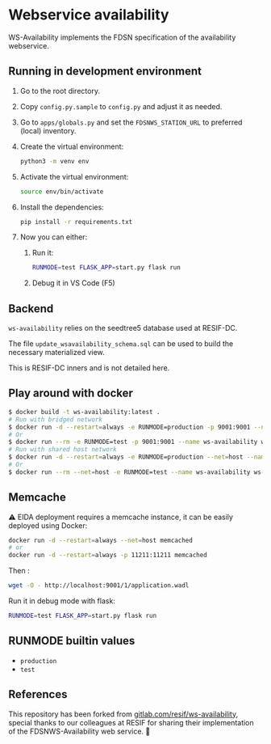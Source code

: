 # Webservice availability

WS-Availability implements the FDSN specification of the availability webservice.

## Running in development environment

1. Go to the root directory.
1. Copy `config.py.sample` to `config.py` and adjust it as needed.
1. Go to `apps/globals.py` and set the `FDSNWS_STATION_URL` to preferred (local) inventory.
1. Create the virtual environment:

    ```bash
    python3 -m venv env
    ```

1. Activate the virtual environment:

    ```bash
    source env/bin/activate
    ```

1. Install the dependencies:

    ```bash
    pip install -r requirements.txt
    ```

1. Now you can either:
    1. Run it:

        ```bash
        RUNMODE=test FLASK_APP=start.py flask run
        ```

    1. Debug it in VS Code (F5)

## Backend

`ws-availability` relies on the seedtree5 database used at RESIF-DC.

The file `update_wsavailability_schema.sql` can be used to build the necessary materialized view.

This is RESIF-DC inners and is not detailed here.

## Play around with docker

```bash
$ docker build -t ws-availability:latest .
# Run with bridged network
$ docker run -d --restart=always -e RUNMODE=production -p 9001:9001 --name ws-availability ws-availability:latest
# Or
$ docker run --rm -e RUNMODE=test -p 9001:9001 --name ws-availability ws-availability:latest
# Run with shared host network
$ docker run -d --restart=always -e RUNMODE=production --net=host --name ws-availability ws-availability:latest
# Or
$ docker run --rm --net=host -e RUNMODE=test --name ws-availability ws-availability:latest
```

## Memcache

⚠️ EIDA deployment requires a memcache instance, it can be easily deployed using Docker:

```bash
docker run -d --restart=always --net=host memcached
# or
docker run -d --restart=always -p 11211:11211 memcached
```

Then :

```bash
wget -O - http://localhost:9001/1/application.wadl
```

Run it in debug mode with flask:

```bash
RUNMODE=test FLASK_APP=start.py flask run
```

## RUNMODE builtin values

* `production`
* `test`

## References

This repository has been forked from [gitlab.com/resif/ws-availability](https://gitlab.com/resif/ws-availability), special thanks to our colleagues at RESIF for sharing their implementation of the FDSNWS-Availability web service. 💐
